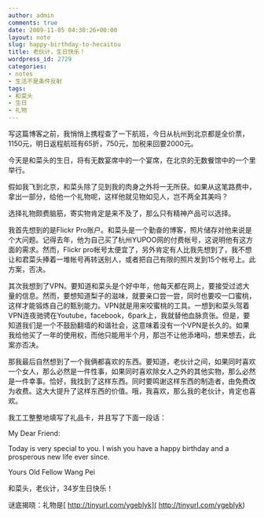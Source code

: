 ```yaml
---
author: admin
comments: true
date: 2009-11-05 04:30:26+00:00
layout: note
slug: happy-birthday-to-hecaitou
title: 老伙计，生日快乐！
wordpress_id: 2729
categories:
- notes
- 生活不是条件反射
tags:
- 和菜头
- 生日
- 礼物
---
```


写这篇博客之前，我悄悄上携程查了一下航班，今日从杭州到北京都是全价票，1150元，明日返程航班有65折，750元，加税来回要2000元。

今天是和菜头的生日，将有无数宴席中的一个宴席，在北京的无数餐馆中的一个里举行。

假如我飞到北京，和菜头除了见到我的肉身之外将一无所获。如果从这笔路费中，拿出一部分，给他一个礼物呢，这样他就见物如见人，岂不两全其美吗？

选择礼物颇费脑筋，寄实物肯定是来不及了，那么只有精神产品可以选择。

我首先想到的是Flickr Pro账户。和菜头是一个勤奋的博客，照片储存对他来说是个大问题。记得去年，他为自己买了杭州YUPOO网的付费帐号，这说明他有这方面的需求。然而，Flickr pro帐号太便宜了，另外肯定有人比我先想到了，我不想让和君菜头捧着一堆帐号再转送别人，或者把自己有限的照片发到15个帐号上。此方案，否决。

其次我想到了VPN。要知道和菜头是个好中年，他每天都在网上，要接受过滤大量的信息。然而，要想知道梨子的滋味，就要亲口尝一尝，同时也要咬一口蜜桃，这样才能锻炼自己的甄别能力。VPN就是用来咬蜜桃的工具。一想到和菜头驾着VPN连夜驰骋在Youtube，facebook，6park上，我就替他血脉贲张。但是，要知道我们是一个不鼓励翻墙的和谐社会，这意味着没有一个VPN是长久的。如果我给他买了一年的使用权，而他只能用半个月，那岂不让他添堵吗，想来想去，此案亦否决。

那我最后自然想到了一个我俩都喜欢的东西。要知道，老伙计之间，如果同时喜欢一个女人，那么必然是一件性事，如果同时喜欢除女人之外的其他实物，那么必然是一件幸事。恰好，我找到了这样东西。同时要鸣谢这样东西的制造者，由免费改为收费。这大大提升了这样东西的价值。哦，我喜欢，那么我的老伙计，肯定也喜欢。

我工工整整地填写了礼品卡，并且写了下面一段话：

My Dear Friend:

Today is very special to you. I wish you have a happy birthday and a prosperous new life ever since.

Yours Old Fellow
Wang Pei

和菜头，老伙计，34岁生日快乐！

谜底揭晓：礼物是[ http://tinyurl.com/ygeblyk]( http://tinyurl.com/ygeblyk)
